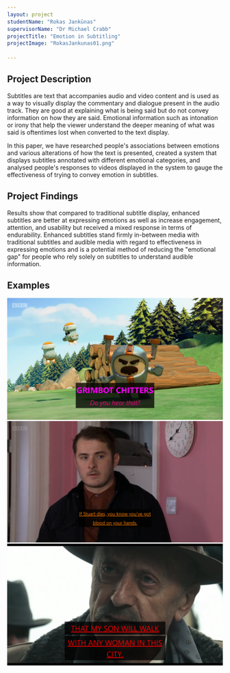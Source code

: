 ```yaml
---
layout: project
studentName: "Rokas Jankūnas"
supervisorName: "Dr Michael Crabb"
projectTitle: "Emotion in Subtitling"
projectImage: "RokasJankunas01.png"

---
```


## Project Description
Subtitles are text that accompanies audio and video content and is used as a way to visually display the commentary and dialogue present in the audio track. They are good at explaining what is being said but do not convey information on how they are said. Emotional information such as intonation or irony that help the viewer understand the deeper meaning of what was said is oftentimes lost when converted to the text display.

In this paper, we have researched people's associations between emotions and various alterations of how the text is presented, created a system that displays subtitles annotated with different emotional categories, and analysed people's responses to videos displayed in the system to gauge the effectiveness of trying to convey emotion in subtitles.

## Project Findings
Results show that compared to traditional subtitle display, enhanced subtitles are better at expressing emotions as well as increase engagement, attention, and usability but received a mixed response in terms of endurability. Enhanced subtitles stand firmly in-between media with traditional subtitles and audible media with regard to effectiveness in expressing emotions and is a potential method of reducing the "emotional gap" for people who rely solely on subtitles to understand audible information.

## Examples
<img style="max-width: 100%" src="/project_images/RokasJankunas01.png" alt="image info">
<img style="max-width: 100%" src="/project_images/RokasJankunas02.png" alt="image info">
<img style="max-width: 100%" src="/project_images/RokasJankunas03.png" alt="image info">
